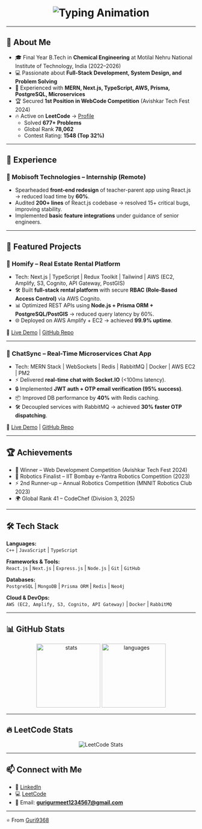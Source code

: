 <h1 align="center">
  <img src="https://readme-typing-svg.demolab.com?font=Fira+Code&size=32&duration=2800&pause=2000&color=00F7FF&center=true&vCenter=true&width=800&lines=Hi+👋,+I'm+Gurmeet+Singh+Rathor;🚀+Full-Stack+Developer;💻+Competitive+Programmer;⚡+Tech+Enthusiast" alt="Typing Animation" />
</h1>

---

## 🌟 About Me  
- 🎓 Final Year B.Tech in **Chemical Engineering** at Motilal Nehru National Institute of Technology, India (2022–2026)  
- 💻 Passionate about **Full-Stack Development, System Design, and Problem Solving**  
- 🚀 Experienced with **MERN, Next.js, TypeScript, AWS, Prisma, PostgreSQL, Microservices**  
- 🏆 Secured **1st Position in WebCode Competition** (Avishkar Tech Fest 2024)  
- 🔥 Active on **LeetCode** → [Profile](https://leetcode.com/u/gurmeet_009/)  
  - Solved **677+ Problems**  
  - Global Rank **78,062**  
  - Contest Rating: **1548 (Top 32%)**

---

## 💼 Experience  

### 🚀 Mobisoft Technologies – Internship (Remote)  
- Spearheaded **front-end redesign** of teacher-parent app using React.js → reduced load time by **60%**.  
- Audited **200+ lines** of React.js codebase → resolved 15+ critical bugs, improving stability.  
- Implemented **basic feature integrations** under guidance of senior engineers.  

---

## 📌 Featured Projects  

### 🏡 Homify – Real Estate Rental Platform  
- Tech: Next.js | TypeScript | Redux Toolkit | Tailwind | AWS (EC2, Amplify, S3, Cognito, API Gateway, PostGIS)  
- 🛠️ Built **full-stack rental platform** with secure **RBAC (Role-Based Access Control)** via AWS Cognito.  
- 📊 Optimized REST APIs using **Node.js + Prisma ORM + PostgreSQL/PostGIS** → reduced query latency by 60%.  
- 🌐 Deployed on AWS Amplify + EC2 → achieved **99.9% uptime**.  

🔗 [Live Demo](#) | [GitHub Repo](#)  

---

### 💬 ChatSync – Real-Time Microservices Chat App  
- Tech: MERN Stack | WebSockets | Redis | RabbitMQ | Docker | AWS EC2 | PM2  
- ⚡ Delivered **real-time chat with Socket.IO** (<100ms latency).  
- 🔒 Implemented **JWT auth + OTP email verification (95% success)**.  
- 📦 Improved DB performance by **40%** with Redis caching.  
- 🛠️ Decoupled services with RabbitMQ → achieved **30% faster OTP dispatching**.  

🔗 [Live Demo](#) | [GitHub Repo](#)  

---

## 🏆 Achievements  
- 🥇 Winner – Web Development Competition (Avishkar Tech Fest 2024)  
- 🤖 Robotics Finalist – IIT Bombay e-Yantra Robotics Competition (2023)  
- ⚡ 2nd Runner-up – Annual Robotics Competition (MNNIT Robotics Club 2023)  
- 🌍 Global Rank 41 – CodeChef (Division 3, 2025)  

---

## 🛠️ Tech Stack  

**Languages:**  
`C++` | `JavaScript` | `TypeScript`  

**Frameworks & Tools:**  
`React.js` | `Next.js` | `Express.js` | `Node.js` | `Git` | `GitHub`  

**Databases:**  
`PostgreSQL` | `MongoDB` | `Prisma ORM` | `Redis` | `Neo4j`  

**Cloud & DevOps:**  
`AWS (EC2, Amplify, S3, Cognito, API Gateway)` | `Docker` | `RabbitMQ`  

---

## 📊 GitHub Stats  

<p align="center">
  <img src="https://github-readme-stats.vercel.app/api?username=Guri9368&show_icons=true&theme=radical" alt="stats" height="170"/>
  <img src="https://github-readme-stats.vercel.app/api/top-langs/?username=Guri9368&layout=compact&theme=radical" alt="languages" height="170"/>
</p>

---

## 🔥 LeetCode Stats  

<p align="center">
  <img src="https://leetcard.jacoblin.cool/gurmeet_009?theme=radical&font=Source%20Code%20Pro&ext=contest" alt="LeetCode Stats"/>
</p>

---

## 📫 Connect with Me  

- 💼 [LinkedIn](https://www.linkedin.com/in/gurmeet-singh-rathor-1bbbaa270/)  
- 💻 [LeetCode](https://leetcode.com/u/gurmeet_009/)  
- 📧 Email: **gurigurmeet1234567@gmail.com**

---

⭐️ From [Guri9368](https://github.com/Guri9368)  
